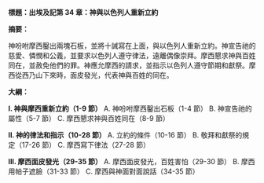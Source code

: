 **標題：出埃及記第 34 章：神與以色列人重新立約**

**摘要：**

神吩咐摩西鑿出兩塊石板，並將十誡寫在上面，與以色列人重新立約。神宣告祂的慈愛、憐憫和公義，並要求以色列人遵守律法，遠離偶像崇拜。摩西懇求神與百姓同在，並赦免他們的罪。神應允摩西的請求，並指示以色列人遵守節期和獻祭。摩西從西乃山下來時，面皮發光，代表神與百姓的同在。

**大綱：**

**I. 神與摩西重新立約（1-9 節）**
    A. 神吩咐摩西鑿出石板（1-4 節）
    B. 神宣告祂的屬性（5-7 節）
    C. 摩西懇求神與百姓同在（8-9 節）

**II. 神的律法和指示（10-28 節）**
    A. 立約的條件（10-16 節）
    B. 敬拜和獻祭的規定（17-26 節）
    C. 摩西寫下律法（27-28 節）

**III. 摩西面皮發光（29-35 節）**
    A. 摩西面皮發光，百姓害怕（29-30 節）
    B. 摩西用帕子遮臉（31-33 節）
    C. 摩西與神面對面說話（34-35 節）